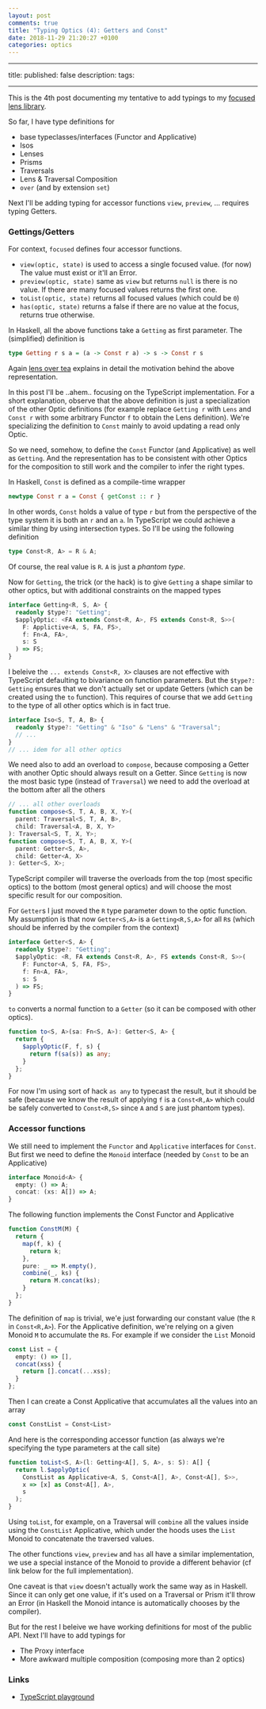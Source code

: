 ```yaml
---
layout: post
comments: true
title: "Typing Optics (4): Getters and Const"
date: 2018-11-29 21:20:27 +0100
categories: optics
---
```


---

title:
published: false
description:
tags:

---

This is the 4th post documenting my tentative to add typings to my [focused lens library](https://github.com/yelouafi/focused).

So far, I have type definitions for

- base typeclasses/interfaces (Functor and Applicative)
- Isos
- Lenses
- Prisms
- Traversals
- Lens & Traversal Composition
- `over` (and by extension `set`)

Next I'll be adding typing for accessor functions `view`, `preview`, ... requires typing Getters.

### Gettings/Getters

For context, `focused` defines four accessor functions.

- `view(optic, state)` is used to access a single focused value. (for now) The value must exist or it'll an Error.
- `preview(optic, state)` same as `view` but returns `null` is there is no value. If there are many focused values returns the first one.
- `toList(optic, state)` returns all focused values (which could be `0`)
- `has(optic, state)` returns a false if there are no value at the focus, returns true otherwise.

In Haskell, all the above functions take a `Getting` as first parameter. The (simplified) definition is

```hs
type Getting r s a = (a -> Const r a) -> s -> Const r s
```

Again [lens over tea](https://artyom.me/lens-over-tea-2) explains in detail the motivation behind the above representation.

In this post I'll be ..ahem.. focusing on the TypeScript implementation. For a short explanation, observe that the above definition is just a specialization of the other Optic definitions (for example replace `Getting r` with `Lens` and `Const r` with some arbitrary Functor `f` to obtain the Lens definition). We're specializing the definition to `Const` mainly to avoid updating a read only Optic.

So we need, somehow, to define the `Const` Functor (and Applicative) as well as `Getting`. And the representation has to be consistent with other Optics for the composition to still work and the compiler to infer the right types.

In Haskell, `Const` is defined as a compile-time wrapper

```hs
newtype Const r a = Const { getConst :: r }
```

In other words, `Const` holds a value of type `r` but from the perspective of the type system it is both an `r` and an `a`. In TypeScript we could achieve a similar thing by using intersection types. So I'll be using the following definition

```ts
type Const<R, A> = R & A;
```

Of course, the real value is `R`. `A` is just a _phantom type_.

Now for `Getting`, the trick (or the hack) is to give `Getting` a shape similar to other optics, but with additional constraints on the mapped types

```ts
interface Getting<R, S, A> {
  readonly $type?: "Getting";
  $applyOptic: <FA extends Const<R, A>, FS extends Const<R, S>>(
    F: Applictive<A, S, FA, FS>,
    f: Fn<A, FA>,
    s: S
  ) => FS;
}
```

I beleive the `... extends Const<R, X>` clauses are not effective with TypeScript defaulting to bivariance on function parameters. But the `$type?: Getting` ensures that we don't actually set or update Getters (which can be created using the `to` function). This requires of course that we add `Getting` to the type of all other optics which is in fact true.

```ts
interface Iso<S, T, A, B> {
  readonly $type?: "Getting" & "Iso" & "Lens" & "Traversal";
  // ...
}
// ... idem for all other optics
```

We need also to add an overload to `compose`, because composing a Getter with another Optic should always result on a Getter. Since `Getting` is now the most basic type (instead of `Traversal`) we need to add the overload at the bottom after all the others

```ts
// ... all other overloads
function compose<S, T, A, B, X, Y>(
  parent: Traversal<S, T, A, B>,
  child: Traversal<A, B, X, Y>
): Traversal<S, T, X, Y>;
function compose<S, T, A, B, X, Y>(
  parent: Getter<S, A>,
  child: Getter<A, X>
): Getter<S, X>;
```

TypeScript compiler will traverse the overloads from the top (most specific optics) to the bottom (most general optics) and will choose the most specific result for our composition.

For `Getter`s I just moved the `R` type parameter down to the optic function. My assumption is that now `Getter<S,A>` is a `Getting<R,S,A>` for all `R`s (which should be inferred by the compiler from the context)

```ts
interface Getter<S, A> {
  readonly $type?: "Getting";
  $applyOptic: <R, FA extends Const<R, A>, FS extends Const<R, S>>(
    F: Functor<A, S, FA, FS>,
    f: Fn<A, FA>,
    s: S
  ) => FS;
}
```

`to` converts a normal function to a `Getter` (so it can be composed with other optics).

```ts
function to<S, A>(sa: Fn<S, A>): Getter<S, A> {
  return {
    $applyOptic(F, f, s) {
      return f(sa(s)) as any;
    }
  };
}
```

For now I'm using sort of hack `as any` to typecast the result, but it should be safe (because we know the result of applying `f` is a `Const<R,A>` which could be safely converted to `Const<R,S>` since `A` and `S` are just phantom types).

### Accessor functions

We still need to implement the `Functor` and `Applicative` interfaces for `Const`. But first we need to define the `Monoid` interface (needed by `Const` to be an Applicative)

```ts
interface Monoid<A> {
  empty: () => A;
  concat: (xs: A[]) => A;
}
```

The following function implements the Const Functor and Applicative

```ts
function ConstM(M) {
  return {
    map(f, k) {
      return k;
    },
    pure: _ => M.empty(),
    combine(_, ks) {
      return M.concat(ks);
    }
  };
}
```

The definition of `map` is trivial, we'e just forwarding our constant value (the `R` in `Const<R,A>`). For the Applicative definition, we're relying on a given Monoid `M` to accumulate the `R`s. For example if we consider the `List` Monoid

```ts
const List = {
  empty: () => [],
  concat(xss) {
    return [].concat(...xss);
  }
};
```

Then I can create a Const Applicative that accumulates all the values into an array

```ts
const ConstList = Const<List>
```

And here is the corresponding accessor function (as always we're specifying the type parameters at the call site)

```ts
function toList<S, A>(l: Getting<A[], S, A>, s: S): A[] {
  return l.$applyOptic(
    ConstList as Applicative<A, S, Const<A[], A>, Const<A[], S>>,
    x => [x] as Const<A[], A>,
    s
  );
}
```

Using `toList`, for example, on a Traversal will `combine` all the values inside using the `ConstList` Applicative, which under the hoods uses the `List` Monoid to concatenate the traversed values.

The other functions `view`, `preview` and `has` all have a similar implementation, we use a special instance of the Monoid to provide a different behavior (cf link below for the full implementation).

One caveat is that `view` doesn't actually work the same way as in Haskell. Since it can only get one value, if it's used on a Traversal or Prism it'll throw an Error (in Haskell the Monoid intance is automatically chooses by the compiler).

But for the rest I beleive we have working definitions for most of the public API. Next I'll have to add typings for

- The Proxy interface
- More awkward multiple composition (composing more than 2 optics)

### Links

- [TypeScript playground](<https://www.typescriptlang.org/play/index.html#src=%2F%2F%20convenient%20shortcut%20for%20functions%20taking%201%20param%0D%0Atype%20Fn%3CA%2C%20B%3E%20%3D%20(x%3A%20A)%20%3D%3E%20B%3B%0D%0A%0D%0Atype%20Either%3CA%2C%20B%3E%20%3D%20%7B%20type%3A%20%22Left%22%3B%20value%3A%20A%20%7D%20%7C%20%7B%20type%3A%20%22Right%22%3B%20value%3A%20B%20%7D%3B%0D%0A%0D%0Ainterface%20Monoid%3CA%3E%20%7B%0D%0A%20%20empty%3A%20()%20%3D%3E%20A%3B%0D%0A%20%20concat%3A%20(xs%3A%20A%5B%5D)%20%3D%3E%20A%3B%0D%0A%7D%0D%0A%0D%0Ainterface%20Functor%3CA%2C%20B%2C%20FA%2C%20FB%3E%20%7B%0D%0A%20%20map(f%3A%20Fn%3CA%2C%20B%3E%2C%20x%3A%20FA)%3A%20FB%3B%0D%0A%7D%0D%0A%0D%0Ainterface%20Applicative%3CA%2C%20B%2C%20FA%2C%20FB%3E%20extends%20Functor%3CA%2C%20B%2C%20FA%2C%20FB%3E%20%7B%0D%0A%20%20pure%3A%20Fn%3CB%2C%20FB%3E%3B%0D%0A%20%20combine%3A%20(f%3A%20Fn%3CA%5B%5D%2C%20B%3E%2C%20fas%3A%20FA%5B%5D)%20%3D%3E%20FB%3B%0D%0A%7D%0D%0A%0D%0Ainterface%20Getting%3CR%2C%20S%2C%20A%3E%20%7B%0D%0A%20%20readonly%20%24type%3F%3A%20%22Getting%22%3B%0D%0A%20%20%24applyOptic%3A%20%3CFA%20extends%20Const%3CR%2C%20A%3E%2C%20FS%20extends%20Const%3CR%2C%20S%3E%3E(%0D%0A%20%20%20%20F%3A%20Applicative%3CA%2C%20S%2C%20FA%2C%20FS%3E%2C%0D%0A%20%20%20%20f%3A%20Fn%3CA%2C%20FA%3E%2C%0D%0A%20%20%20%20s%3A%20S%0D%0A%20%20)%20%3D%3E%20FS%3B%0D%0A%7D%0D%0A%0D%0Ainterface%20Getter%3CS%2C%20A%3E%20%7B%0D%0A%20%20readonly%20%24type%3F%3A%20%22Getting%22%3B%0D%0A%20%20%24applyOptic%3A%20%3CR%2C%20FA%20extends%20Const%3CR%2C%20A%3E%2C%20FS%20extends%20Const%3CR%2C%20S%3E%3E(%0D%0A%20%20%20%20F%3A%20Functor%3CA%2C%20S%2C%20FA%2C%20FS%3E%2C%0D%0A%20%20%20%20f%3A%20Fn%3CA%2C%20FA%3E%2C%0D%0A%20%20%20%20s%3A%20S%0D%0A%20%20)%20%3D%3E%20FS%3B%0D%0A%7D%0D%0A%0D%0Ainterface%20Iso%3CS%2C%20T%2C%20A%2C%20B%3E%20%7B%0D%0A%20%20readonly%20%24type%3F%3A%20%22Getting%22%20%26%20%22Iso%22%20%26%20%22Lens%22%20%26%20%22Traversal%22%3B%0D%0A%20%20%24applyOptic%3A%20(%3CFB%2C%20FT%3E(F%3A%20Functor%3CB%2C%20T%2C%20FB%2C%20FT%3E%2C%20f%3A%20Fn%3CA%2C%20FB%3E%2C%20s%3A%20S)%20%3D%3E%20FT)%3B%0D%0A%20%20from%3A%20(s%3A%20S)%20%3D%3E%20A%3B%0D%0A%20%20to%3A%20(b%3A%20B)%20%3D%3E%20T%3B%0D%0A%7D%0D%0A%0D%0Ainterface%20Prism%3CS%2C%20T%2C%20A%2C%20B%3E%20%7B%0D%0A%20%20readonly%20%24type%3F%3A%20%22Getting%22%20%26%20%22Prism%22%20%26%20%22Traversal%22%3B%0D%0A%20%20%24applyOptic%3A%20(%3CFB%2C%20FT%3E(%0D%0A%20%20%20%20F%3A%20Applicative%3CB%2C%20T%2C%20FB%2C%20FT%3E%2C%0D%0A%20%20%20%20f%3A%20Fn%3CA%2C%20FB%3E%2C%0D%0A%20%20%20%20s%3A%20S%0D%0A%20%20)%20%3D%3E%20FT)%3B%0D%0A%20%20match%3A%20(s%3A%20S)%20%3D%3E%20Either%3CT%2C%20A%3E%3B%0D%0A%20%20build%3A%20(b%3A%20B)%20%3D%3E%20T%3B%0D%0A%7D%0D%0A%0D%0Ainterface%20Lens%3CS%2C%20T%2C%20A%2C%20B%3E%20%7B%0D%0A%20%20readonly%20%24type%3F%3A%20%22Getting%22%20%26%20%22Lens%22%20%26%20%22Traversal%22%3B%0D%0A%20%20%24applyOptic%3A%20(%3CFB%2C%20FT%3E(F%3A%20Functor%3CB%2C%20T%2C%20FB%2C%20FT%3E%2C%20f%3A%20Fn%3CA%2C%20FB%3E%2C%20s%3A%20S)%20%3D%3E%20FT)%3B%0D%0A%7D%0D%0A%0D%0Ainterface%20Traversal%3CS%2C%20T%2C%20A%2C%20B%3E%20%7B%0D%0A%20%20readonly%20%24type%3F%3A%20%22Getting%22%20%26%20%22Traversal%22%3B%0D%0A%20%20%24applyOptic%3A%20(%3CFB%2C%20FT%3E(%0D%0A%20%20%20%20F%3A%20Applicative%3CB%2C%20T%2C%20FB%2C%20FT%3E%2C%0D%0A%20%20%20%20f%3A%20Fn%3CA%2C%20FB%3E%2C%0D%0A%20%20%20%20s%3A%20S%0D%0A%20%20)%20%3D%3E%20FT)%3B%0D%0A%7D%0D%0A%0D%0A%2F%2F%20Monomorphic%20version%0D%0Atype%20SimpleIso%3CS%2C%20A%3E%20%3D%20Iso%3CS%2C%20S%2C%20A%2C%20A%3E%3B%0D%0Atype%20SimplePrism%3CS%2C%20A%3E%20%3D%20Prism%3CS%2C%20S%2C%20A%2C%20A%3E%3B%0D%0Atype%20SimpleLens%3CS%2C%20A%3E%20%3D%20Lens%3CS%2C%20S%2C%20A%2C%20A%3E%3B%0D%0Atype%20SimpleTraversal%3CS%2C%20A%3E%20%3D%20Traversal%3CS%2C%20S%2C%20A%2C%20A%3E%3B%0D%0A%0D%0Atype%20Const%3CR%2C%20A%3E%20%3D%20R%20%26%20A%3B%0D%0A%0D%0Afunction%20ConstM(M)%20%7B%0D%0A%20%20return%20%7B%0D%0A%20%20%20%20map(f%2C%20k)%20%7B%0D%0A%20%20%20%20%20%20return%20k%3B%0D%0A%20%20%20%20%7D%2C%0D%0A%20%20%20%20pure%3A%20_%20%3D%3E%20M.empty()%2C%0D%0A%20%20%20%20combine(_%2C%20ks)%20%7B%0D%0A%20%20%20%20%20%20return%20M.concat(ks)%3B%0D%0A%20%20%20%20%7D%0D%0A%20%20%7D%3B%0D%0A%7D%0D%0A%0D%0Aconst%20Void%3A%20Monoid%3Cnever%3E%20%3D%20%7B%0D%0A%20%20empty()%20%7B%0D%0A%20%20%20%20throw%20new%20Error(%22Void.concat!%22)%3B%0D%0A%20%20%7D%2C%0D%0A%20%20concat(xs)%20%7B%0D%0A%20%20%20%20throw%20new%20Error(%22Void.concat!%22)%3B%0D%0A%20%20%7D%0D%0A%7D%3B%0D%0A%0D%0Aexport%20const%20First%20%3D%20%7B%0D%0A%20%20empty%3A%20()%20%3D%3E%20null%2C%0D%0A%20%20concat2%3A%20(x1%2C%20x2)%20%3D%3E%20(x1%20!%3D%3D%20null%20%3F%20x1%20%3A%20x2)%2C%0D%0A%20%20concat%3A%20xs%20%3D%3E%20xs.reduce(First.concat2%2C%20null)%0D%0A%7D%3B%0D%0A%0D%0Aexport%20const%20Any%20%3D%20%7B%0D%0A%20%20empty%3A%20()%20%3D%3E%20false%2C%0D%0A%20%20concat2%3A%20(x1%2C%20x2)%20%3D%3E%20x1%20%7C%7C%20x2%2C%0D%0A%20%20concat%3A%20xs%20%3D%3E%20xs.reduce(Any.concat2%2C%20false)%0D%0A%7D%3B%0D%0A%0D%0Aconst%20List%20%3D%20%7B%0D%0A%20%20empty%3A%20()%20%3D%3E%20%5B%5D%2C%0D%0A%20%20concat(xss)%20%7B%0D%0A%20%20%20%20return%20%5B%5D.concat(...xss)%3B%0D%0A%20%20%7D%0D%0A%7D%3B%0D%0A%0D%0Aconst%20ConstVoid%20%3D%20ConstM(Void)%3B%0D%0Aconst%20ConstList%20%3D%20ConstM(List)%3B%0D%0Aconst%20ConstFirst%20%3D%20ConstM(First)%3B%0D%0Aconst%20ConstAny%20%3D%20ConstM(Any)%3B%0D%0A%0D%0A%2F%2F%20This%20should%20work%20polymorhically%20for%20any%20Functor%0D%0Aconst%20Identity%20%3D%20%7B%0D%0A%20%20map(f%2C%20x)%20%7B%0D%0A%20%20%20%20return%20f(x)%3B%0D%0A%20%20%7D%2C%0D%0A%20%20pure%3A%20x%20%3D%3E%20x%2C%0D%0A%20%20combine(f%2C%20xs)%20%7B%0D%0A%20%20%20%20return%20f(xs)%3B%0D%0A%20%20%7D%0D%0A%7D%3B%0D%0A%0D%0Afunction%20compose%3CS%2C%20T%2C%20A%2C%20B%2C%20X%2C%20Y%3E(%0D%0A%20%20parent%3A%20Iso%3CS%2C%20T%2C%20A%2C%20B%3E%2C%0D%0A%20%20child%3A%20Iso%3CA%2C%20B%2C%20X%2C%20Y%3E%0D%0A)%3A%20Iso%3CS%2C%20T%2C%20X%2C%20Y%3E%3B%0D%0Afunction%20compose%3CS%2C%20T%2C%20A%2C%20B%2C%20X%2C%20Y%3E(%0D%0A%20%20parent%3A%20Prism%3CS%2C%20T%2C%20A%2C%20B%3E%2C%0D%0A%20%20child%3A%20Prism%3CA%2C%20B%2C%20X%2C%20Y%3E%0D%0A)%3A%20Prism%3CS%2C%20T%2C%20X%2C%20Y%3E%3B%0D%0A%0D%0Afunction%20compose%3CS%2C%20T%2C%20A%2C%20B%2C%20X%2C%20Y%3E(%0D%0A%20%20parent%3A%20Lens%3CS%2C%20T%2C%20A%2C%20B%3E%2C%0D%0A%20%20child%3A%20Lens%3CA%2C%20B%2C%20X%2C%20Y%3E%0D%0A)%3A%20Lens%3CS%2C%20T%2C%20X%2C%20Y%3E%3B%0D%0Afunction%20compose%3CS%2C%20T%2C%20A%2C%20B%2C%20X%2C%20Y%3E(%0D%0A%20%20parent%3A%20Traversal%3CS%2C%20T%2C%20A%2C%20B%3E%2C%0D%0A%20%20child%3A%20Traversal%3CA%2C%20B%2C%20X%2C%20Y%3E%0D%0A)%3A%20Traversal%3CS%2C%20T%2C%20X%2C%20Y%3E%3B%0D%0Afunction%20compose%3CS%2C%20T%2C%20A%2C%20B%2C%20X%2C%20Y%3E(%0D%0A%20%20parent%3A%20Getter%3CS%2C%20A%3E%2C%0D%0A%20%20child%3A%20Getter%3CA%2C%20X%3E%0D%0A)%3A%20Getter%3CS%2C%20X%3E%3B%0D%0Afunction%20compose(parent%2C%20child)%20%7B%0D%0A%20%20return%20%7B%0D%0A%20%20%20%20%24applyOptic(F%2C%20f%2C%20s)%20%7B%0D%0A%20%20%20%20%20%20return%20parent.%24applyOptic(F%2C%20a%20%3D%3E%20child.%24applyOptic(F%2C%20f%2C%20a)%2C%20s)%3B%0D%0A%20%20%20%20%7D%0D%0A%20%20%7D%20as%20any%3B%0D%0A%7D%0D%0A%0D%0Afunction%20lens%3CS%2C%20T%2C%20A%2C%20B%3E(%0D%0A%20%20getter%3A%20Fn%3CS%2C%20A%3E%2C%0D%0A%20%20setter%3A%20(b%3A%20B%2C%20s%3A%20S)%20%3D%3E%20T%0D%0A)%3A%20Lens%3CS%2C%20T%2C%20A%2C%20B%3E%20%7B%0D%0A%20%20return%20%7B%0D%0A%20%20%20%20%24applyOptic%3CFB%2C%20FT%3E(F%3A%20Functor%3CB%2C%20T%2C%20FB%2C%20FT%3E%2C%20f%3A%20Fn%3CA%2C%20FB%3E%2C%20s%3A%20S)%3A%20FT%20%7B%0D%0A%20%20%20%20%20%20const%20a%20%3D%20getter(s)%3B%0D%0A%20%20%20%20%20%20const%20fb%20%3D%20f(a)%3B%0D%0A%20%20%20%20%20%20return%20F.map(b%20%3D%3E%20%7B%0D%0A%20%20%20%20%20%20%20%20return%20setter(b%2C%20s)%3B%0D%0A%20%20%20%20%20%20%7D%2C%20fb)%3B%0D%0A%20%20%20%20%7D%0D%0A%20%20%7D%3B%0D%0A%7D%0D%0A%0D%0Afunction%20over%3CS%2C%20T%2C%20A%2C%20B%3E(l%3A%20Traversal%3CS%2C%20T%2C%20A%2C%20B%3E%2C%20f%3A%20Fn%3CA%2C%20B%3E%2C%20s%3A%20S)%3A%20T%20%7B%0D%0A%20%20return%20l.%24applyOptic%3CB%2C%20T%3E(Identity%2C%20f%2C%20s)%3B%0D%0A%7D%0D%0A%0D%0Afunction%20view%3CS%2C%20A%3E(l%3A%20Getting%3CA%2C%20S%2C%20A%3E%2C%20s%3A%20S)%3A%20A%20%7B%0D%0A%20%20return%20l.%24applyOptic(%0D%0A%20%20%20%20ConstVoid%20as%20Applicative%3CA%2C%20S%2C%20Const%3CA%2C%20A%3E%2C%20Const%3CA%2C%20S%3E%3E%2C%0D%0A%20%20%20%20x%20%3D%3E%20x%2C%0D%0A%20%20%20%20s%0D%0A%20%20)%3B%0D%0A%7D%0D%0A%0D%0Afunction%20preview%3CS%2C%20A%3E(l%3A%20Getting%3CA%20%7C%20null%2C%20S%2C%20A%3E%2C%20s%3A%20S)%3A%20A%20%7C%20null%20%7B%0D%0A%20%20return%20l.%24applyOptic(%0D%0A%20%20%20%20ConstFirst%20as%20Applicative%3CA%2C%20S%2C%20Const%3CA%20%7C%20null%2C%20A%3E%2C%20Const%3CA%20%7C%20null%2C%20S%3E%3E%2C%0D%0A%20%20%20%20x%20%3D%3E%20x%20as%20Const%3CA%20%7C%20null%2C%20A%3E%2C%0D%0A%20%20%20%20s%0D%0A%20%20)%3B%0D%0A%7D%0D%0A%0D%0Afunction%20has%3CS%2C%20A%3E(l%3A%20Getting%3Cboolean%2C%20S%2C%20A%3E%2C%20s%3A%20S)%3A%20boolean%20%7B%0D%0A%20%20return%20l.%24applyOptic(%0D%0A%20%20%20%20ConstAny%20as%20Applicative%3CA%2C%20S%2C%20Const%3Cboolean%2C%20A%3E%2C%20Const%3Cboolean%2C%20S%3E%3E%2C%0D%0A%20%20%20%20x%20%3D%3E%20x%20as%20Const%3Cboolean%2C%20A%3E%2C%0D%0A%20%20%20%20s%0D%0A%20%20)%3B%0D%0A%7D%0D%0A%0D%0Afunction%20toList%3CS%2C%20A%3E(l%3A%20Getting%3CA%5B%5D%2C%20S%2C%20A%3E%2C%20s%3A%20S)%3A%20A%5B%5D%20%7B%0D%0A%20%20return%20l.%24applyOptic(%0D%0A%20%20%20%20ConstVoid%20as%20Applicative%3CA%2C%20S%2C%20Const%3CA%5B%5D%2C%20A%3E%2C%20Const%3CA%5B%5D%2C%20S%3E%3E%2C%0D%0A%20%20%20%20x%20%3D%3E%20%5Bx%5D%20as%20Const%3CA%5B%5D%2C%20A%3E%2C%0D%0A%20%20%20%20s%0D%0A%20%20)%3B%0D%0A%7D%0D%0A%0D%0Afunction%20to%3CS%2C%20A%3E(sa%3A%20Fn%3CS%2C%20A%3E)%3A%20Getter%3CS%2C%20A%3E%20%7B%0D%0A%20%20return%20%7B%0D%0A%20%20%20%20%24applyOptic(F%2C%20f%2C%20s)%20%7B%0D%0A%20%20%20%20%20%20return%20f(sa(s))%20as%20any%3B%0D%0A%20%20%20%20%7D%0D%0A%20%20%7D%3B%0D%0A%7D%0D%0A%0D%0Afunction%20iso%3CS%2C%20T%2C%20A%2C%20B%3E(from%3A%20(s%3A%20S)%20%3D%3E%20A%2C%20to%3A%20(b%3A%20B)%20%3D%3E%20T)%3A%20Iso%3CS%2C%20T%2C%20A%2C%20B%3E%20%7B%0D%0A%20%20return%20%7B%0D%0A%20%20%20%20%24applyOptic(F%2C%20f%2C%20s)%20%7B%0D%0A%20%20%20%20%20%20return%20F.map(to%2C%20f(from(s)))%3B%0D%0A%20%20%20%20%7D%2C%0D%0A%20%20%20%20from%2C%0D%0A%20%20%20%20to%0D%0A%20%20%7D%3B%0D%0A%7D%0D%0A%0D%0Afunction%20prism%3CS%2C%20T%2C%20A%2C%20B%3E(%0D%0A%20%20match%3A%20(s%3A%20S)%20%3D%3E%20Either%3CT%2C%20A%3E%2C%0D%0A%20%20build%3A%20(b%3A%20B)%20%3D%3E%20T%0D%0A)%3A%20Prism%3CS%2C%20T%2C%20A%2C%20B%3E%20%7B%0D%0A%20%20return%20%7B%0D%0A%20%20%20%20%24applyOptic(F%2C%20f%2C%20s)%20%7B%0D%0A%20%20%20%20%20%20const%20eta%20%3D%20match(s)%3B%0D%0A%20%20%20%20%20%20if%20(eta.type%20%3D%3D%3D%20%22Left%22)%20%7B%0D%0A%20%20%20%20%20%20%20%20return%20F.pure(eta.value)%3B%0D%0A%20%20%20%20%20%20%7D%20else%20%7B%0D%0A%20%20%20%20%20%20%20%20return%20F.map(build%2C%20f(eta.value))%3B%0D%0A%20%20%20%20%20%20%7D%0D%0A%20%20%20%20%7D%2C%0D%0A%20%20%20%20match%2C%0D%0A%20%20%20%20build%0D%0A%20%20%7D%3B%0D%0A%7D%0D%0A%0D%0Afunction%20from%3CS%2C%20T%2C%20A%2C%20B%3E(anIso%3A%20Iso%3CS%2C%20T%2C%20A%2C%20B%3E)%3A%20Iso%3CB%2C%20A%2C%20T%2C%20S%3E%20%7B%0D%0A%20%20return%20iso(anIso.to%2C%20anIso.from)%3B%0D%0A%7D%0D%0A%0D%0Afunction%20prop%3CS%3E()%20%7B%0D%0A%20%20return%20%3CK%20extends%20keyof%20S%3E(k%3A%20K)%3A%20SimpleLens%3CS%2C%20S%5BK%5D%3E%20%3D%3E%20%7B%0D%0A%20%20%20%20return%20lens(s%20%3D%3E%20s%5Bk%5D%2C%20(a%2C%20s)%20%3D%3E%20Object.assign(%7B%7D%2C%20s%2C%20%7B%20%5Bk%5D%3A%20a%20%7D))%3B%0D%0A%20%20%7D%3B%0D%0A%7D%0D%0A%0D%0Afunction%20each%3CS%3E()%3A%20Traversal%3CS%5B%5D%2C%20S%5B%5D%2C%20S%2C%20S%3E%20%7B%0D%0A%20%20return%20%7B%0D%0A%20%20%20%20%24applyOptic(F%2C%20f%2C%20xs)%20%7B%0D%0A%20%20%20%20%20%20return%20F.combine(ys%20%3D%3E%20ys%2C%20xs.map(f))%3B%0D%0A%20%20%20%20%7D%0D%0A%20%20%7D%3B%0D%0A%7D%0D%0A%0D%0Aconst%20maybNum%3A%20SimplePrism%3Cstring%2C%20number%3E%20%3D%20prism(%0D%0A%20%20function%20match(s%3A%20string)%3A%20Either%3Cstring%2C%20number%3E%20%7B%0D%0A%20%20%20%20if%20(isNaN(%2Bs))%20%7B%0D%0A%20%20%20%20%20%20return%20%7B%20type%3A%20%22Left%22%2C%20value%3A%20s%20%7D%3B%0D%0A%20%20%20%20%7D%20else%20%7B%0D%0A%20%20%20%20%20%20return%20%7B%20type%3A%20%22Right%22%2C%20value%3A%20%2Bs%20%7D%3B%0D%0A%20%20%20%20%7D%0D%0A%20%20%7D%2C%0D%0A%20%20n%20%3D%3E%20String(n)%0D%0A)%3B%0D%0A%0D%0Aconst%20str%3A%20SimpleIso%3Cnumber%2C%20number%3E%20%3D%20iso(s%20%3D%3E%20s%2C%20s%20%3D%3E%20s)%3B%0D%0A%0D%0Atype%20Address%20%3D%20%7B%0D%0A%20%20street%3A%20string%3B%0D%0A%20%20num%3A%20number%3B%0D%0A%7D%3B%0D%0A%0D%0Atype%20Person%20%3D%20%7B%0D%0A%20%20name%3A%20string%3B%0D%0A%20%20address%3A%20Address%3B%0D%0A%7D%3B%0D%0A%0D%0Aconst%20address%20%3D%20prop%3CPerson%3E()(%22address%22)%3B%0D%0Aconst%20num%20%3D%20prop%3CAddress%3E()(%22num%22)%3B%0D%0A%0D%0A%2F%2F%20Prism%20%2B%20Iso%20%3D%20Traversal%0D%0Aconst%20strnum%20%3D%20compose(%0D%0A%20%20maybNum%2C%0D%0A%20%20str%0D%0A)%3B%0D%0A%0D%0A%2F%2F%20Lens%20%2B%20Lens%20%3D%20Lens%0D%0Aconst%20addressNum%20%3D%20compose(%0D%0A%20%20address%2C%0D%0A%20%20num%0D%0A)%3B%0D%0A%0D%0Aconst%20toStr%20%3D%20to((n%3A%20number)%20%3D%3E%20String(n))%3B%0D%0A%0D%0A%2F%2F%20Lens%20%2B%20Getter%20%3D%20Getter%0D%0Aconst%20l%20%3D%20compose(%0D%0A%20%20addressNum%2C%0D%0A%20%20toStr%0D%0A)%3B%0D%0A%0D%0Aconst%20v1%20%3D%20toList(addressNum%2C%20%7B%7D%20as%20Person)%3B%0D%0A>)
